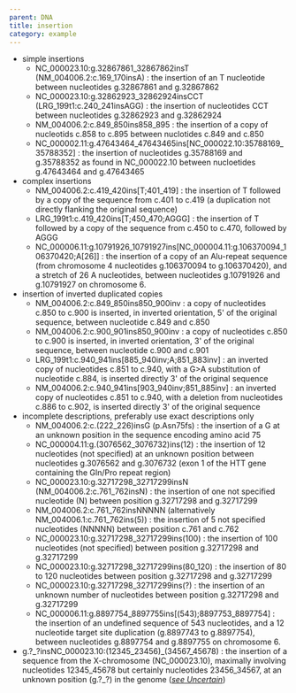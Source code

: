 ```yaml
---
parent: DNA
title: insertion
category: example
---
```


*	simple insertions
	*	NC\_000023.10:g.32867861\_32867862insT  (NM\_004006.2:c.169\_170insA)
	:	the insertion of an T nucleotide between nucleotides g.32867861 and g.32867862 
	*	NC\_000023.10:g.32862923\_32862924insCCT (LRG\_199t1:c.240\_241insAGG)
	:	the insertion of nucleotides CCT between nucleotides g.32862923 and g.32862924
	*	NM\_004006.2:c.849\_850ins858\_895
	:	the insertion of a copy of nucleotids c.858 to c.895 between nuclotides c.849 and c.850
	*	NC\_000002.11:g.47643464\_47643465ins[NC\_000022.10:35788169\_35788352]
	:	the insertion of nucleotides g.35788169 and g.35788352 as found in NC\_000022.10 between nucloetides g.47643464 and g.47643465
*	complex insertions
	*	NM\_004006.2:c.419\_420ins[T;401\_419]
	:	the insertion of T followed by a copy of the sequence from c.401 to c.419 (a duplication not directly flanking the original sequence)
	*	LRG\_199t1:c.419\_420ins[T;450\_470;AGGG]
	:	the insertion of T followed by a copy of the sequence from c.450 to c.470, followed by AGGG
	*	NC\_000006.11:g.10791926\_10791927ins[NC\_000004.11:g.106370094\_106370420;A[26]]
	:	the insertion of a copy of an Alu-repeat sequence (from chromosome 4 nucleotides g.106370094 to g.106370420), and a stretch of 26 A nucleotides, between nucleotides g.10791926 and g.10791927 on chromosome 6. 
*	insertion of inverted duplicated copies
	*	NM\_004006.2:c.849\_850ins850\_900inv
	:	a copy of nucleotides c.850 to c.900 is inserted, in inverted orientation, 5' of the original sequence, between nucleotide c.849 and c.850
	*	NM\_004006.2:c.900\_901ins850\_900inv
	:	a copy of nucleotides c.850 to c.900 is inserted, in inverted orientation, 3' of the original sequence, between nucleotide c.900 and c.901
	*	LRG_199t1:c.940\_941ins[885\_940inv;A;851\_883inv]
	:	an inverted copy of nucleotides c.851 to c.940, with a G>A substitution of nucleotide c.884, is inserted directly 3' of the original sequence
	*	NM\_004006.2:c.940\_941ins[903\_940inv;851\_885inv]
	:	an inverted copy of nucleotides c.851 to c.940, with a deletion from nucleotides c.886 to c.902, is inserted directly 3' of the original sequence
*	incomplete descriptions, preferably use exact descriptions only
	*	NM\_004006.2:c.(222\_226)insG (p.Asn75fs)
	:	the insertion of a G at an unknown position in the sequence encoding amino acid 75
	*	NC\_000004.11:g.(3076562\_3076732)ins(12)
	:	the insertion of 12 nucleotides (not specified) at an unknown position between nucleotides g.3076562 and g.3076732 (exon 1 of the HTT gene containing the Gln/Pro repeat region)
	*	NC\_000023.10:g.32717298\_32717299insN  (NM\_004006.2:c.761\_762insN) 
	:	the insertion of one not specified nucleotide (N) between position g.32717298 and g.32717299
	*	NM\_004006.2:c.761\_762insNNNNN (alternatively NM\_004006.1:c.761\_762ins(5))
	:	the insertion of 5 not specified nucleotides (NNNNN) between position c.761 and c.762
	*	NC\_000023.10:g.32717298\_32717299ins(100)
	:	the insertion of 100 nucleotides (not specified) between position g.32717298 and g.32717299
	*	NC\_000023.10:g.32717298\_32717299ins(80_120)
	:	the insertion of 80 to 120 nucleotides between position g.32717298 and g.32717299
	*	NC\_000023.10:g.32717298\_32717299ins(?)
	:	the insertion of an unknown number of nucleotides between position g.32717298 and g.32717299
	*	NC\_000006.11:g.8897754\_8897755ins[(543);8897753\_8897754]
	:	the insertion of an undefined sequence of 543 nucleotides, and a 12 nucleotide target site duplication (g.8897743 to g.8897754), between nucleotides g.8897754 and g.8897755 on chromosome 6. 
*	g.?\_?insNC\_000023.10:(12345\_23456)\_(34567\_45678)
	:	the insertion of a sequence from the X-chromosome (NC\_000023.10), maximally involving nucleotides 12345\_45678 but certainly nucleotides 23456\_34567, at an unknown position (g.?\_?) in the genome ([_see Uncertain_](/recommendations/uncertain))
